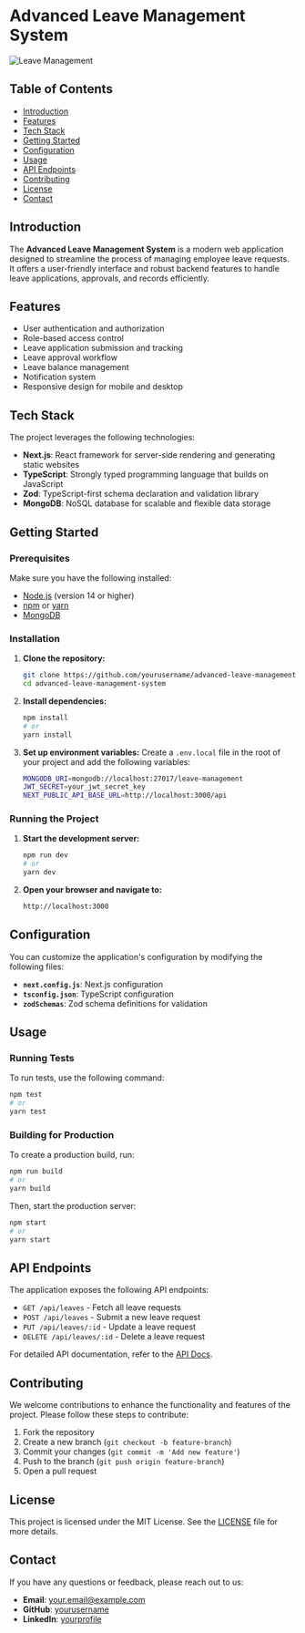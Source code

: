 # Advanced Leave Management System

![Leave Management](https://via.placeholder.com/1200x400?text=Advanced+Leave+Management+System)

## Table of Contents

- [Introduction](#introduction)
- [Features](#features)
- [Tech Stack](#tech-stack)
- [Getting Started](#getting-started)
- [Configuration](#configuration)
- [Usage](#usage)
- [API Endpoints](#api-endpoints)
- [Contributing](#contributing)
- [License](#license)
- [Contact](#contact)

## Introduction

The **Advanced Leave Management System** is a modern web application designed to streamline the process of managing employee leave requests. It offers a user-friendly interface and robust backend features to handle leave applications, approvals, and records efficiently.

## Features

- User authentication and authorization
- Role-based access control
- Leave application submission and tracking
- Leave approval workflow
- Leave balance management
- Notification system
- Responsive design for mobile and desktop

## Tech Stack

The project leverages the following technologies:

- **Next.js**: React framework for server-side rendering and generating static websites
- **TypeScript**: Strongly typed programming language that builds on JavaScript
- **Zod**: TypeScript-first schema declaration and validation library
- **MongoDB**: NoSQL database for scalable and flexible data storage

## Getting Started

### Prerequisites

Make sure you have the following installed:

- [Node.js](https://nodejs.org/en/download/) (version 14 or higher)
- [npm](https://www.npmjs.com/get-npm) or [yarn](https://yarnpkg.com/getting-started/install)
- [MongoDB](https://docs.mongodb.com/manual/installation/)

### Installation

1. **Clone the repository:**
    ```sh
    git clone https://github.com/yourusername/advanced-leave-management-system.git
    cd advanced-leave-management-system
    ```

2. **Install dependencies:**
    ```sh
    npm install
    # or
    yarn install
    ```

3. **Set up environment variables:**
    Create a `.env.local` file in the root of your project and add the following variables:
    ```sh
    MONGODB_URI=mongodb://localhost:27017/leave-management
    JWT_SECRET=your_jwt_secret_key
    NEXT_PUBLIC_API_BASE_URL=http://localhost:3000/api
    ```

### Running the Project

1. **Start the development server:**
    ```sh
    npm run dev
    # or
    yarn dev
    ```

2. **Open your browser and navigate to:**
    ```sh
    http://localhost:3000
    ```

## Configuration

You can customize the application's configuration by modifying the following files:

- **`next.config.js`**: Next.js configuration
- **`tsconfig.json`**: TypeScript configuration
- **`zodSchemas`**: Zod schema definitions for validation

## Usage

### Running Tests

To run tests, use the following command:

```sh
npm test
# or
yarn test
```

### Building for Production

To create a production build, run:

```sh
npm run build
# or
yarn build
```

Then, start the production server:

```sh
npm start
# or
yarn start
```

## API Endpoints

The application exposes the following API endpoints:

- `GET /api/leaves` - Fetch all leave requests
- `POST /api/leaves` - Submit a new leave request
- `PUT /api/leaves/:id` - Update a leave request
- `DELETE /api/leaves/:id` - Delete a leave request

For detailed API documentation, refer to the [API Docs](./docs/api.md).

## Contributing

We welcome contributions to enhance the functionality and features of the project. Please follow these steps to contribute:

1. Fork the repository
2. Create a new branch (`git checkout -b feature-branch`)
3. Commit your changes (`git commit -m 'Add new feature'`)
4. Push to the branch (`git push origin feature-branch`)
5. Open a pull request

## License

This project is licensed under the MIT License. See the [LICENSE](./LICENSE) file for more details.

## Contact

If you have any questions or feedback, please reach out to us:

- **Email**: [your.email@example.com](mailto:your.email@example.com)
- **GitHub**: [yourusername](https://github.com/yourusername)
- **LinkedIn**: [yourprofile](https://www.linkedin.com/in/yourprofile)
